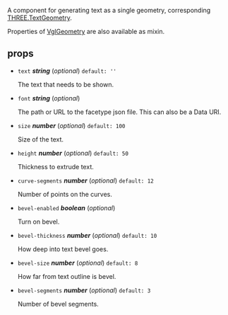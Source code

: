 A component for generating text as a single geometry,
corresponding [THREE.TextGeometry](https://threejs.org/docs/index.html#api/geometries/TextGeometry).

Properties of [VglGeometry](vgl-geometry) are also available as mixin. 

## props 

- `text` ***string*** (*optional*) `default: ''` 

  The text that needs to be shown. 

- `font` ***string*** (*optional*) 

  The path or URL to the facetype json file. This can also be a Data URI. 

- `size` ***number*** (*optional*) `default: 100` 

  Size of the text. 

- `height` ***number*** (*optional*) `default: 50` 

  Thickness to extrude text. 

- `curve-segments` ***number*** (*optional*) `default: 12` 

  Number of points on the curves. 

- `bevel-enabled` ***boolean*** (*optional*) 

  Turn on bevel. 

- `bevel-thickness` ***number*** (*optional*) `default: 10` 

  How deep into text bevel goes. 

- `bevel-size` ***number*** (*optional*) `default: 8` 

  How far from text outline is bevel. 

- `bevel-segments` ***number*** (*optional*) `default: 3` 

  Number of bevel segments. 


